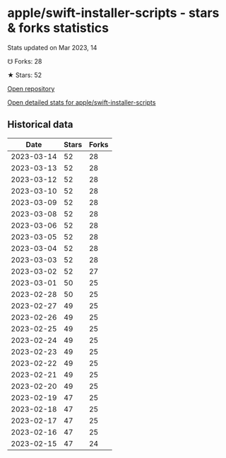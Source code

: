 # apple/swift-installer-scripts - stars & forks statistics

Stats updated on Mar 2023, 14

☋ Forks: 28

★ Stars: 52

[Open repository](https://github.com/apple/swift-installer-scripts)

[Open detailed stats for apple/swift-installer-scripts](https://reviewgithub.com/rep/apple/swift-installer-scripts)

## Historical data
| Date | Stars | Forks |
|------|-------|-------|
| 2023-03-14 | 52 | 28 | 
| 2023-03-13 | 52 | 28 | 
| 2023-03-12 | 52 | 28 | 
| 2023-03-10 | 52 | 28 | 
| 2023-03-09 | 52 | 28 | 
| 2023-03-08 | 52 | 28 | 
| 2023-03-06 | 52 | 28 | 
| 2023-03-05 | 52 | 28 | 
| 2023-03-04 | 52 | 28 | 
| 2023-03-03 | 52 | 28 | 
| 2023-03-02 | 52 | 27 | 
| 2023-03-01 | 50 | 25 | 
| 2023-02-28 | 50 | 25 | 
| 2023-02-27 | 49 | 25 | 
| 2023-02-26 | 49 | 25 | 
| 2023-02-25 | 49 | 25 | 
| 2023-02-24 | 49 | 25 | 
| 2023-02-23 | 49 | 25 | 
| 2023-02-22 | 49 | 25 | 
| 2023-02-21 | 49 | 25 | 
| 2023-02-20 | 49 | 25 | 
| 2023-02-19 | 47 | 25 | 
| 2023-02-18 | 47 | 25 | 
| 2023-02-17 | 47 | 25 | 
| 2023-02-16 | 47 | 25 | 
| 2023-02-15 | 47 | 24 | 

